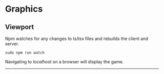 # Graphics

## Viewport

Npm watches for any changes to ts/tsx files and rebuilds the client and server.

    sudo npm run watch 

Navigating to *localhost* on a browser will display the game.

---